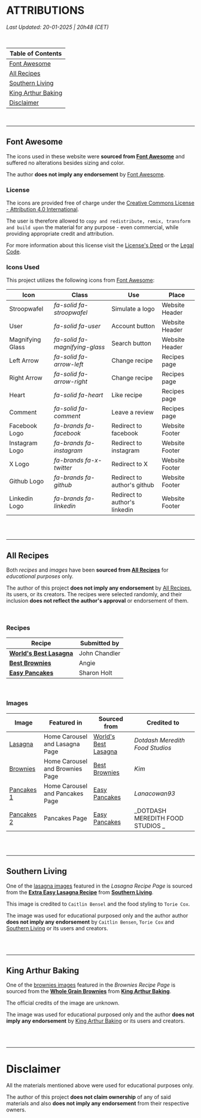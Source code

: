 # ATTRIBUTIONS 
_Last Updated: 20-01-2025 | 20h48 (CET)_

<br>

| **Table of Contents**                     |
| ----------------------------------------- |
| [Font Awesome](#font-awesome)             |
| [All Recipes](#all-recipes)               |
| [Southern Living](#southern-living)       |
| [King Arthur Baking](#king-arthur-baking) |
| [Disclaimer](#disclaimer)                 |

<br>

---

## Font Awesome

The icons used in these website were **sourced from [Font Awesome](https://fontawesome.com/)** and suffered no alterations besides sizing and color.

The author **does not imply any endorsement** by [Font Awesome](https://fontawesome.com/).

### License

The icons are provided free of charge under the [Creative Commons License - Attribution 4.0 International](https://creativecommons.org/licenses/by/4.0/).

The user is therefore allowed to `copy and redistribute, remix, transform and build upon` the material for any purpose - even commercial, while providing appropriate credit and attribution.

For more information about this license visit the [License's Deed](https://creativecommons.org/licenses/by/4.0/) or the [Legal Code](https://creativecommons.org/licenses/by/4.0/legalcode.en).

### Icons Used

This project utilizes the following icons from [Font Awesome](https://fontawesome.com/):

| Icon             | Class                          | Use                           | Place          |
| ---------------- | ------------------------------ | ----------------------------- | -------------- |
| Stroopwafel      | _fa-solid fa-stroopwafel_      | Simulate a logo               | Website Header |
| User             | _fa-solid fa-user_             | Account button                | Website Header |
| Magnifying Glass | _fa-solid fa-magnifying-glass_ | Search button                 | Website Header |
| Left Arrow       | _fa-solid fa-arrow-left_       | Change recipe                 | Recipes page   |
| Right Arrow      | _fa-solid fa-arrow-right_      | Change recipe                 | Recipes page   |
| Heart            | _fa-solid fa-heart_            | Like recipe                   | Recipes page   |
| Comment          | _fa-solid fa-comment_          | Leave a review                | Recipes page   |
| Facebook Logo    | _fa-brands fa-facebook_        | Redirect to facebook          | Website Footer |
| Instagram Logo   | _fa-brands fa-instagram_       | Redirect to instagram         | Website Footer |
| X Logo           | _fa-brands fa-x-twitter_       | Redirect to X                 | Website Footer |
| Github Logo      | _fa-brands fa-github_          | Redirect to author's github   | Website Footer |
| Linkedin Logo    | _fa-brands fa-linkedin_        | Redirect to author's linkedin | Website Footer |

<br>
<br>

---

## All Recipes

Both _recipes_ and _images_ have been **sourced from [All Recipes](https://www.allrecipes.com/)** for _educational purposes_ only.

The author of this project **does not imply any endorsement** by [All Recipes](https://www.allrecipes.com/), its users, or its creators. The recipes were selected randomly, and their inclusion **does not reflect the author's approval** or endorsement of them.

<br>

### Recipes

| Recipe                                                                                   | Submitted by  |
| ---------------------------------------------------------------------------------------- | ------------- |
| **[World's Best Lasagna](https://www.allrecipes.com/recipe/23600/worlds-best-lasagna/)** | John Chandler |
| **[Best Brownies](https://www.allrecipes.com/recipe/10549/best-brownies/)**              | Angie         |
| **[Easy Pancakes](https://www.allrecipes.com/recipe/45396/easy-pancakes/)**              | Sharon Holt   |

<br>

### Images

| Image                                                                                                                                                                                                                       | Featured in                     | Sourced from                                                                         | Credited to                      |
| --------------------------------------------------------------------------------------------------------------------------------------------------------------------------------------------------------------------------- | ------------------------------- | ------------------------------------------------------------------------------------ | -------------------------------- |
| [Lasagna](<https://www.allrecipes.com/thmb/nb2eEifCwlw1yc5gnXMwBy4BkXQ=/1500x0/filters:no_upscale():max_bytes(150000):strip_icc()/23600-worlds-best-lasagna-DDMFS-2x1-1193-40ded59b2a224312b66bdafbb885adc0.jpg>)           | Home Carousel and Lasagna Page  | [World's Best Lasagna](https://www.allrecipes.com/recipe/23600/worlds-best-lasagna/) | _Dotdash Meredith Food Studios_  |
| [Brownies](<https://www.allrecipes.com/thmb/sYsz1rtAxB8bhL5FTB-Y__HgRjw=/1500x0/filters:no_upscale():max_bytes(150000):strip_icc():format(webp)/10549best-browniesKimvideo4x3-fc60972f21104322a02b4347b657daed.jpg>)        | Home Carousel and Brownies Page | [Best Brownies](https://www.allrecipes.com/recipe/10549/best-brownies/)              | _Kim_                            |
| [Pancakes 1](<https://www.allrecipes.com/thmb/jBg2wEN3X3HaYrME4D-vbX966cI=/750x0/filters:no_upscale():max_bytes(150000):strip_icc():format(webp)/45396-easy-pancakes-lanacowan93-4x3-27d49508ff684023843d74f334bfc285.jpg>) | Home Carousel and Pancakes Page | [Easy Pancakes](https://www.allrecipes.com/recipe/45396/easy-pancakes/)              | _Lanacowan93_                    |
| [Pancakes 2](<https://www.allrecipes.com/thmb/SsjoNrwCw_UzEI-piAD4nG0duLs=/750x0/filters:no_upscale():max_bytes(150000):strip_icc():format(webp)/45396-easy-pancakes-DDMFS-4x3-44411f993d7841d9b2b89bcc65bdd178.jpg>)       | Pancakes Page                   | [Easy Pancakes](https://www.allrecipes.com/recipe/45396/easy-pancakes/)              | _DOTDASH MEREDITH FOOD STUDIOS _ |

<br>
<br>

---

## Southern Living

One of the [lasagna images](<https://www.southernliving.com/thmb/iI2Pd7BIh0MFuQ79WIEtgli9Ji4=/1500x0/filters:no_upscale():max_bytes(150000):strip_icc()/Extra_Easy_Lasagna_006_4x3-41b0a478514c43e9baed0659bd362625.jpg>) featured in the _Lasagna Recipe Page_ is sourced from the **[Extra Easy Lasagna Recipe](https://www.southernliving.com/recipes/extra-easy-lasagna)** from **[Southern Living](https://www.southernliving.com/)**.

This image is credited to `Caitlin Bensel` and the food styling to `Torie Cox`.

The image was used for educational purposed only and the author author **does not imply any endorsement** by `Caitlin Bensen`, `Torie Cox` and [Southern Living](https://www.southernliving.com/) or its users and creators.

<br>
<br>

---

## King Arthur Baking

One of the [brownies images](https://www.kingarthurbaking.com/sites/default/files/styles/featured_image/public/recipe_legacy/1228-3-large.jpg?itok=ADPr9QfO) featured in the _Brownies Recipe Page_ is sourced from the **[Whole Grain Brownies](https://www.kingarthurbaking.com/recipes/whole-grain-brownies-recipe)** from **[King Arthur Baking](https://www.kingarthurbaking.com/)**.

The official credits of the image are unknown.

The image was used for educational purposed only and the author **does not imply any endorsement** by [King Arthur Baking](https://www.kingarthurbaking.com/) or its users and creators.

<br>
<br>

---

# Disclaimer

All the materials mentioned above were used for educational purposes only.

The author of this project **does not claim ownership** of any of said materials and also **does not imply any endorsement** from their respective owners.

